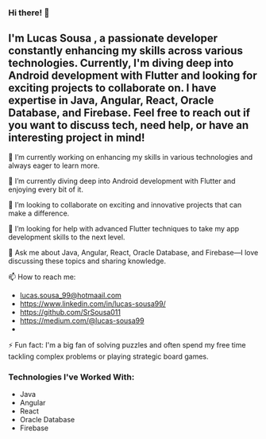 ### Hi there! 👋

## I'm Lucas Sousa , a passionate developer constantly enhancing my skills across various technologies. Currently, I'm diving deep into Android development with Flutter and looking for exciting projects to collaborate on. I have expertise in Java, Angular, React, Oracle Database, and Firebase. Feel free to reach out if you want to discuss tech, need help, or have an interesting project in mind!

🔭 I’m currently working on enhancing my skills in various technologies and always eager to learn more.

🌱 I’m currently diving deep into Android development with Flutter and enjoying every bit of it.

👯 I’m looking to collaborate on exciting and innovative projects that can make a difference.

🤔 I’m looking for help with advanced Flutter techniques to take my app development skills to the next level.

💬 Ask me about Java, Angular, React, Oracle Database, and Firebase—I love discussing these topics and sharing knowledge.

📫 How to reach me: 
- lucas.sousa_99@hotmaail.com
- https://www.linkedin.com/in/lucas-sousa99/
- https://github.com/SrSousa011
- https://medium.com/@lucas-sousa99
- 

⚡ Fun fact: I'm a big fan of solving puzzles and often spend my free time tackling complex problems or playing strategic board games.

### Technologies I've Worked With:
- Java
- Angular
- React
- Oracle Database
- Firebase
